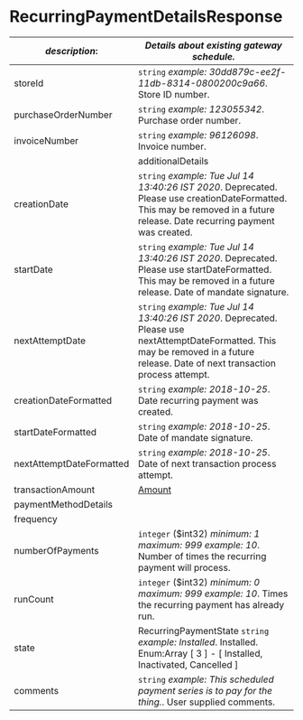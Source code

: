 
# RecurringPaymentDetailsResponse

| *description*:   | *Details about existing gateway schedule.*|
|----|----|
| storeId |    ``` string ```  *example:   30dd879c-ee2f-11db-8314-0800200c9a66*. Store ID number.|
| purchaseOrderNumber |    ``` string ```  *example: 123055342*. Purchase order number.|
| invoiceNumber |    ``` string ```  *example: 96126098*. Invoice number.|
| | additionalDetails |  |  
| creationDate |    ``` string ```  *example: Tue Jul 14 13:40:26 IST 2020*.  Deprecated. Please use creationDateFormatted. This may be removed in a future release. Date recurring payment was created.|
| startDate |    ``` string ```  *example: Tue Jul 14 13:40:26 IST 2020*.  Deprecated. Please use startDateFormatted. This may be removed in a future release. Date of mandate signature.|
| nextAttemptDate |    ``` string ```  *example:  Tue Jul 14 13:40:26 IST 2020*. Deprecated. Please use nextAttemptDateFormatted. This may be removed in a future release. Date of next transaction process attempt.|
| creationDateFormatted |    ``` string ```  *example: 2018-10-25*. Date recurring payment was created.|
| startDateFormatted |    ``` string ```  *example: 2018-10-25*. Date of mandate signature.|
| nextAttemptDateFormatted |    ``` string ```  *example: 2018-10-25*. Date of next transaction process attempt.
| transactionAmount | [Amount](?path=docs/schemas-md/Amount.md)|
| paymentMethodDetails |   |
| frequency |   |
| numberOfPayments |    ``` integer ``` ($int32)  *minimum: 1 maximum: 999 example: 10*. Number of times the recurring payment will process.|
| runCount |    ``` integer ``` ($int32)  *minimum: 0 maximum: 999 example: 10*. Times the recurring payment has already run.|
| state | RecurringPaymentState   ``` string ```  *example: Installed*. Installed. Enum:Array [ 3 ] - [ Installed, Inactivated, Cancelled ]|
| comments |    ``` string ```  *example: This scheduled payment series is to pay for the thing.*. User supplied comments.|  
